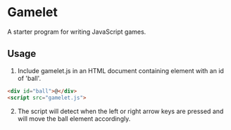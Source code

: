 # Gamelet

A starter program for writing JavaScript games.

## Usage

1. Include gamelet.js in an HTML document containing element with an id of 'ball'.

```html
<div id="ball">@</div>
<script src="gamelet.js">
```

2. The script will detect when the left or right arrow keys are pressed and will move the ball element accordingly.
